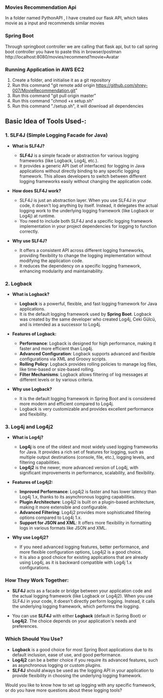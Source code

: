 ### Movies Recommendation Api 
In a folder named PythonAPI , I have created our flask API, which takes movie as a input and recommends similar movies

### Spring Boot
Through springboot controller we are calling that flask api, but to call spring boot controller you have to paste this in browser/postman 
http://localhost:8080/movies/recommend?movie=Avatar

### Running Application in AWS EC2
1. Create a folder, and initialise it as a git repository
2. Run this command "git remote add origin https://github.com/shrey-007/MovieRecommendation.git"
3. Run this command "git pull origin master"
4. Run this command "chmod +x setup.sh"
5. Run this command "./setup.sh", it will download all dependencies


## Basic Idea of Tools Used-:

### 1. **SLF4J (Simple Logging Facade for Java)**

- **What is SLF4J?**
    - **SLF4J** is a simple facade or abstraction for various logging frameworks (like Logback, Log4j, etc.).
    - It provides a generic API (set of interfaces) for logging in Java applications without directly binding to any specific logging framework. This allows developers to switch between different logging frameworks easily without changing the application code.

- **How does SLF4J work?**
    - SLF4J is just an abstraction layer. When you use SLF4J in your code, it doesn't log anything by itself. Instead, it delegates the actual logging work to the underlying logging framework (like Logback or Log4j) at runtime.
    - You need to include both SLF4J and a specific logging framework implementation in your project dependencies for logging to function correctly.

- **Why use SLF4J?**
    - It offers a consistent API across different logging frameworks, providing flexibility to change the logging implementation without modifying the application code.
    - It reduces the dependency on a specific logging framework, enhancing modularity and maintainability.

### 2. **Logback**

- **What is Logback?**
    - **Logback** is a powerful, flexible, and fast logging framework for Java applications.
    - It is the default logging framework used by **Spring Boot**. Logback was created by the same developer who created Log4j, Ceki Gülcü, and is intended as a successor to Log4j.

- **Features of Logback:**
    - **Performance**: Logback is designed for high performance, making it faster and more efficient than Log4j.
    - **Advanced Configuration**: Logback supports advanced and flexible configurations via XML and Groovy scripts.
    - **Rolling Policy**: Logback provides rolling policies to manage log files, like time-based or size-based rolling.
    - **Filter Mechanisms**: Logback allows filtering of log messages at different levels or by various criteria.

- **Why use Logback?**
    - It is the default logging framework in Spring Boot and is considered more modern and efficient compared to Log4j.
    - Logback is very customizable and provides excellent performance and flexibility.

### 3. **Log4j and Log4j2**

- **What is Log4j?**
    - **Log4j** is one of the oldest and most widely used logging frameworks for Java. It provides a rich set of features for logging, such as multiple output destinations (console, file, etc.), logging levels, and filtering capabilities.
    - **Log4j2** is the newer, more advanced version of Log4j, with significant improvements in performance, scalability, and flexibility.

- **Features of Log4j2:**
    - **Improved Performance**: Log4j2 is faster and has lower latency than Log4j 1.x, thanks to its asynchronous logging capabilities.
    - **Plugin Architecture**: Log4j2 is built on a plugin-based architecture, making it more extensible and configurable.
    - **Advanced Filtering**: Log4j2 provides more sophisticated filtering options compared to Log4j 1.x.
    - **Support for JSON and XML**: It offers more flexibility in formatting logs in various formats like JSON and XML.

- **Why use Log4j2?**
    - If you need advanced logging features, better performance, and more flexible configuration options, Log4j2 is a good choice.
    - It is also a good choice for existing applications that are already using Log4j, as it is backward compatible with Log4j 1.x configurations.

### **How They Work Together:**

- **SLF4J** acts as a facade or bridge between your application code and the actual logging framework (like Logback or Log4j2). When you use SLF4J in your code, it doesn’t directly perform logging. Instead, it calls the underlying logging framework, which performs the logging.

- You can use **SLF4J** with either **Logback** (default in Spring Boot) or **Log4j2**. The choice depends on your application's needs and preferences.

### **Which Should You Use?**

- **Logback** is a good choice for most Spring Boot applications due to its default inclusion, ease of use, and good performance.
- **Log4j2** can be a better choice if you require its advanced features, such as asynchronous logging or custom plugins.
- **SLF4J** should always be used as the logging API in your application to provide flexibility in choosing the underlying logging framework.

Would you like to know how to set up logging with any specific framework, or do you have more questions about these logging tools?